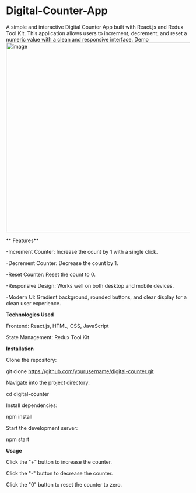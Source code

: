 # Digital-Counter-App
A simple and interactive Digital Counter App built with React.js and Redux Tool Kit. This application allows users to increment, decrement, and reset a numeric value with a clean and responsive interface.
Demo
<img width="867" height="519" alt="image" src="https://github.com/user-attachments/assets/7089aede-17aa-4562-8db8-b078c2682492" />

** Features**

-Increment Counter: Increase the count by 1 with a single click.

-Decrement Counter: Decrease the count by 1.

-Reset Counter: Reset the count to 0.

-Responsive Design: Works well on both desktop and mobile devices.

-Modern UI: Gradient background, rounded buttons, and clear display for a clean user experience.


**Technologies Used**

Frontend: React.js, HTML, CSS, JavaScript

State Management: Redux Tool Kit

**Installation**

Clone the repository:

git clone https://github.com/yourusername/digital-counter.git


Navigate into the project directory:

cd digital-counter


Install dependencies:

npm install


Start the development server:

npm start

**Usage**

Click the "+" button to increase the counter.

Click the "-" button to decrease the counter.

Click the "0" button to reset the counter to zero.


